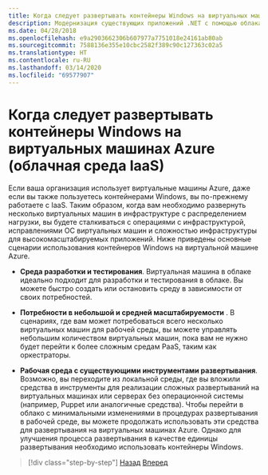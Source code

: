 ```yaml
---
title: Когда следует развертывать контейнеры Windows на виртуальных машинах Azure (облачная среда IaaS)
description: Модернизация существующих приложений .NET с помощью облака Azure и контейнеров Windows | Когда следует развертывать контейнеры Windows на виртуальных машинах Azure (облачная среда IaaS)
ms.date: 04/28/2018
ms.openlocfilehash: e9a2903662306b607977a7751018e24161ab80ab
ms.sourcegitcommit: 7588136e355e10cbc2582f389c90c127363c02a5
ms.translationtype: HT
ms.contentlocale: ru-RU
ms.lasthandoff: 03/14/2020
ms.locfileid: "69577907"
---
```

# <a name="when-to-deploy-windows-containers-to-azure-vms-iaas-cloud"></a>Когда следует развертывать контейнеры Windows на виртуальных машинах Azure (облачная среда IaaS)

Если ваша организация использует виртуальные машины Azure, даже если вы также пользуетесь контейнерами Windows, вы по-прежнему работаете с IaaS. Таким образом, когда вам необходимо развернуть несколько виртуальных машин в инфраструктуре с распределением нагрузки, вы будете сталкиваться с операциями с инфраструктурой, исправлениями ОС виртуальных машин и сложностью инфраструктуры для высокомасштабируемых приложений. Ниже приведены основные сценарии использования контейнеров Windows на виртуальной машине Azure.

- **Среда разработки и тестирования**. Виртуальная машина в облаке идеально подходит для разработки и тестирования в облаке. Вы можете быстро создать или остановить среду в зависимости от своих потребностей.

- **Потребности в небольшой и средней масштабируемости** . В сценариях, где вам может потребоваться всего несколько виртуальных машин для рабочей среды, вы можете управлять небольшим количеством виртуальных машин, пока вам не нужно будет перейти к более сложным средам PaaS, таким как оркестраторы.

- **Рабочая среда с существующими инструментами развертывания**. Возможно, вы переходите из локальной среды, где вы вложили средства в инструменты для реализации сложных развертываний на виртуальных машинах или серверах без операционной системы (например, Puppet или аналогичные средства). Чтобы перейти в облако с минимальными изменениями в процедурах развертывания в рабочей среде, вы можете продолжать использовать эти средства для развертывания на виртуальных машинах Azure. Однако для улучшения процесса развертывания в качестве единицы развертывания необходимо использовать контейнеры Windows.

>[!div class="step-by-step"]
>[Назад](when-to-deploy-windows-containers-in-your-on-premises-iaas-vm-infrastructure.md)
>[Вперед](when-to-deploy-windows-containers-to-azure-container-instances-ACI.md)
